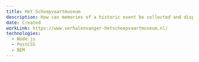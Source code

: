 ```yaml
---
title: Het Scheepvaartmuseum
description: How can memories of a historic event be collected and displayed?
date: Created
workLink: https://www.verhalenvanger-hetscheepvaartmuseum.nl/
technologies:
  - Node.js
  - PostCSS
  - BEM
---
```

